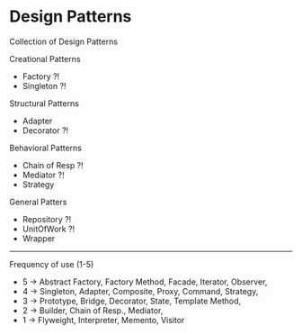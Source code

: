 # Design Patterns

Collection of Design Patterns

Creational Patterns

-   Factory ?!
-   Singleton ?!

Structural Patterns

-   Adapter
-   Decorator ?!

Behavioral Patterns

-   Chain of Resp ?!
-   Mediator ?!
-   Strategy

General Patters

-   Repository ?!
-   UnitOfWork ?!
-   Wrapper

---

Frequency of use (1-5)

-   5 -> Abstract Factory, Factory Method, Facade, Iterator, Observer,
-   4 -> Singleton, Adapter, Composite, Proxy, Command, Strategy,
-   3 -> Prototype, Bridge, Decorator, State, Template Method,
-   2 -> Builder, Chain of Resp., Mediator,
-   1 -> Flyweight, Interpreter, Memento, Visitor
